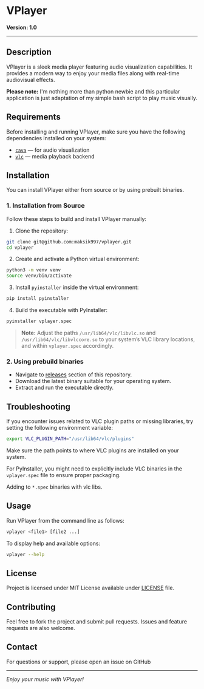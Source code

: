 # VPlayer

**Version: 1.0**

---

## Description

VPlayer is a sleek media player featuring audio visualization capabilities. It provides a modern way to enjoy your media files along with real-time audiovisual effects.

**Please note:** I'm nothing more than python newbie and this particular application is just adaptation of my simple bash script to play music visually.

## Requirements

Before installing and running VPlayer, make sure you have the following dependencies installed on your system:

- [`cava`](https://github.com/karlstav/cava) — for audio visualization
- [`vlc`](https://www.videolan.org/vlc/) — media playback backend

## Installation

You can install VPlayer either from source or by using prebuilt binaries.

### 1. Installation from Source

Follow these steps to build and install VPlayer manually:

1. Clone the repository:

```bash
git clone git@github.com:maksik997/vplayer.git
cd vplayer
```

2. Create and activate a Python virtual environment:

```bash
python3 -m venv venv
source venv/bin/activate
```

3. Install `pyinstaller` inside the virtual environment:

```bash
pip install pyinstaller 
```

4. Build the executable with PyInstaller:

```bash
pyinstaller vplayer.spec
```
>**Note:** Adjust the paths `/usr/lib64/vlc/libvlc.so` and `/usr/lib64/vlc/libvlccore.so` to your system’s VLC library locations, and within `vplayer.spec` accordingly.

### 2. Using prebuild binaries

- Navigate to [releases](https://github.com/maksik997/vplayer/releases) section of this repository.
- Download the latest binary suitable for your operating system.
- Extract and run the executable directly.

## Troubleshooting

If you encounter issues related to VLC plugin paths or missing libraries, try setting the following environment variable:
```bash
export VLC_PLUGIN_PATH="/usr/lib64/vlc/plugins"
```
Make sure the path points to where VLC plugins are installed on your system.

For PyInstaller, you might need to explicitly include VLC binaries in the `vplayer.spec` file to ensure proper packaging.

Adding to `*.spec` binaries with vlc libs.

## Usage

Run VPlayer from the command line as follows:
```bash
vplayer <file1> [file2 ...]
```

To display help and available options:
```bash
vplayer --help
```

## License

Project is licensed under MIT License available under [LICENSE](https://github.com/maksik997/vplayer/blob/main/LICENSE) file.

## Contributing

Feel free to fork the project and submit pull requests. Issues and feature requests are also welcome.

## Contact 

For questions or support, please open an issue on GitHub

---

_Enjoy your music with VPlayer!_
